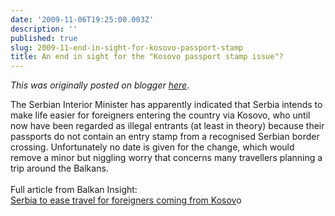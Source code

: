 ```yaml
---
date: '2009-11-06T19:25:00.003Z'
description: ''
published: true
slug: 2009-11-end-in-sight-for-kosovo-passport-stamp
title: An end in sight for the "Kosovo passport stamp issue"?
---
```


*This was originally posted on blogger [here](https://blog.balkanology.com/2009/11/end-in-sight-for-kosovo-passport-stamp.html)*.

The Serbian Interior Minister has apparently indicated that Serbia intends to make life easier for foreigners entering the country via Kosovo, who until now have been regarded as illegal entrants (at least in theory) because their passports do not contain an entry stamp from a recognised Serbian border crossing. Unfortunately no date is given for the change, which would remove a minor but niggling worry that concerns many travellers planning a trip around the Balkans.<br /><br />Full article from Balkan Insight:<br /><a href="http://www.balkaninsight.com/en/main/news/23348/">Serbia to ease travel for foreigners coming from Kosov</a>o